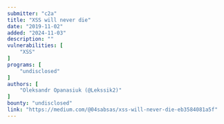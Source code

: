```yaml
---
submitter: "c2a"
title: "XSS will never die"
date: "2019-11-02"
added: "2024-11-03"
description: ""
vulnerabilities: [
    "XSS"
]
programs: [
    "undisclosed"
]
authors: [
    "Oleksandr Opanasiuk (@Lekssik2)"
]
bounty: "undisclosed"
link: "https://medium.com/@04sabsas/xss-will-never-die-eb3584081a5f"
---
```




